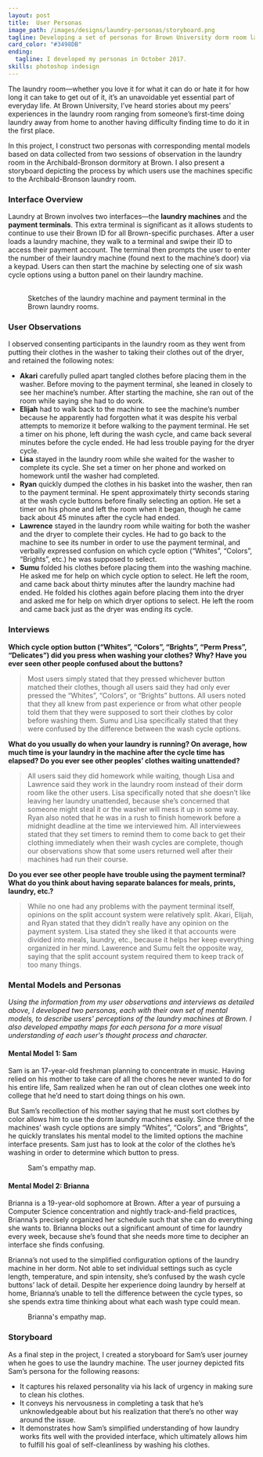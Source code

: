 ```yaml
---
layout: post
title:  User Personas
image_path: /images/designs/laundry-personas/storyboard.png
tagline: Developing a set of personas for Brown University dorm room laundry machines
card_color: "#3498DB"
ending:
  tagline: I developed my personas in October 2017.
skills: photoshop indesign
---
```


The laundry room—whether you love it for what it can do or hate it for how long it can take to get out of it, it’s an unavoidable yet essential part of everyday life. At Brown University, I’ve heard stories about my peers’ experiences in the laundry room ranging from someone’s first-time doing laundry away from home to another having difficulty finding time to do it in the first place.

In this project, I construct two personas with corresponding mental models based on data collected from two sessions of observation in the laundry room in the Archibald-Bronson dormitory at Brown. I also present a storyboard depicting the process by which users use the machines specific to the Archibald-Bronson laundry room.

### Interface Overview

Laundry at Brown involves two interfaces—the **laundry machines** and the **payment terminals**. This extra terminal is significant as it allows students to continue to use their Brown ID for all Brown-specific purchases. After a user loads a laundry machine, they walk to a terminal and swipe their ID to access their payment account. The terminal then prompts the user to enter the number of their laundry machine (found next to the machine’s door) via a keypad. Users can then start the machine by selecting one of six wash cycle options using a button panel on their laundry machine.

<figure class="two-landscape-screenshot-grid lazyload">
    <img class="lazyload" data-src="/images/designs/laundry-personas/interface-1.png">
    <img class="lazyload" data-src="/images/designs/laundry-personas/interface-2.png">
    <figcaption>Sketches of the laundry machine and payment terminal in the Brown laundry rooms.</figcaption>
</figure>

### User Observations

I observed consenting participants in the laundry room as they went from putting their clothes in the washer to taking their clothes out of the dryer, and retained the following notes:

* **Akari** carefully pulled apart tangled clothes before placing them in the washer. Before moving to the payment terminal, she leaned in closely to see her machine’s number. After starting the machine, she ran out of the room while saying she had to do work.
* **Elijah** had to walk back to the machine to see the machine’s number because he apparently had forgotten what it was despite his verbal attempts to memorize it before walking to the payment terminal. He set a timer on his phone, left during the wash cycle, and came back several minutes before the cycle ended. He had less trouble paying for the dryer cycle.
* **Lisa** stayed in the laundry room while she waited for the washer to complete its cycle. She set a timer on her phone and worked on homework until the washer had completed. 
* **Ryan** quickly dumped the clothes in his basket into the washer, then ran to the payment terminal. He spent approximately thirty seconds staring at the wash cycle buttons before finally selecting an option. He set a timer on his phone and left the room when it began, though he came back about 45 minutes after the cycle had ended.
* **Lawrence** stayed in the laundry room while waiting for both the washer and the dryer to complete their cycles. He had to go back to the machine to see its number in order to use the payment terminal, and verbally expressed confusion on which cycle option (“Whites”, “Colors”, “Brights”, etc.) he was supposed to select.
* **Sumu** folded his clothes before placing them into the washing machine. He asked me for help on which cycle option to select. He left the room, and came back about thirty minutes after the laundry machine had ended. He folded his clothes again before placing them into the dryer and asked me for help on which dryer options to select. He left the room and came back just as the dryer was ending its cycle.

### Interviews

**Which cycle option button (“Whites”, “Colors”, “Brights”, “Perm Press”, “Delicates”) did you press when washing your clothes? Why? Have you ever seen other people confused about the buttons?**

> Most users simply stated that they pressed whichever button matched their clothes, though all users said they had only ever pressed the “Whites”, “Colors”, or “Brights” buttons. All users noted that they all knew from past experience or from what other people told them that they were supposed to sort their clothes by color before washing them. Sumu and Lisa specifically stated that they were confused by the difference between the wash cycle options.

**What do you usually do when your laundry is running? On average, how much time is your laundry in the machine after the cycle time has elapsed? Do you ever see other peoples’ clothes waiting unattended?**

> All users said they did homework while waiting, though Lisa and Lawrence said they work in the laundry room instead of their dorm room like the other users. Lisa specifically noted that she doesn’t like leaving her laundry unattended, because she’s concerned that someone might steal it or the washer will mess it up in some way. Ryan also noted that he was in a rush to finish homework before a midnight deadline at the time we interviewed him. All interviewees stated that they set timers to remind them to come back to get their clothing immediately when their wash cycles are complete, though our observations show that some users returned well after their machines had run their course.

**Do you ever see other people have trouble using the payment terminal? What do you think about having separate balances for meals, prints, laundry, etc.?**

> While no one had any problems with the payment terminal itself, opinions on the split account system were relatively split. Akari, Elijah, and Ryan stated that they didn’t really have any opinion on the payment system. Lisa stated they she liked it that accounts were divided into meals, laundry, etc., because it helps her keep everything organized in her mind. Lawerence and Sumu felt the opposite way, saying that the split account system required them to keep track of too many things.

### Mental Models and Personas

_Using the information from my user observations and interviews as detailed above, I developed two personas, each with their own set of mental models, to describe users' perceptions of the laundry machines at Brown. I also developed empathy maps for each persona for a more visual understanding of each user's thought process and character._

#### Mental Model 1: Sam

Sam is an 17-year-old freshman planning to concentrate in music. Having relied on his mother to take care of all the chores he never wanted to do for his entire life, Sam realized when he ran out of clean clothes one week into college that he’d need to start doing things on his own.

But Sam’s recollection of his mother saying that he must sort clothes by color allows him to use the dorm laundry machines easily. Since three of the machines’ wash cycle options are simply “Whites”, “Colors”, and “Brights”, he quickly translates his mental model to the limited options the machine interface presents. Sam just has to look at the color of the clothes he’s washing in order to determine which button to press.

<figure class="lazyload">
    <img class="responsive-image lazyload" data-src="/images/designs/laundry-personas/persona-1.png">
    <figcaption>Sam's empathy map.</figcaption>
</figure>

#### Mental Model 2: Brianna

Brianna is a 19-year-old sophomore at Brown. After a year of pursuing a Computer Science concentration and nightly track-and-field practices, Brianna’s precisely organized her schedule such that she can do everything she wants to. Brianna blocks out a significant amount of time for laundry every week, because she’s found that she needs more time to decipher an interface she finds confusing.

Brianna’s not used to the simplified configuration options of the laundry machine in her dorm. Not able to set individual settings such as cycle length, temperature, and spin intensity, she’s confused by the wash cycle buttons’ lack of detail. Despite her experience doing laundry by herself at home, Brianna’s unable to tell the difference between the cycle types, so she spends extra time thinking about what each wash type could mean.

<figure class="lazyload">
    <img class="responsive-image lazyload" data-src="/images/designs/laundry-personas/persona-2.png">
    <figcaption>Brianna's empathy map.</figcaption>
</figure>

### Storyboard

As a final step in the project, I created a storyboard for Sam’s user journey when he goes to use the laundry machine. The user journey depicted fits Sam’s persona for the following reasons:

* It captures his relaxed personality via his lack of urgency in making sure to clean his clothes.
* It conveys his nervousness in completing a task that he’s unknowledgeable about but his realization that there’s no other way around the issue.
* It demonstrates how Sam’s simplified understanding of how laundry works fits well with the provided interface, which ultimately allows him to fulfill his goal of self-cleanliness by washing his clothes.

<figure class="lazyload">
    <img class="lazyload" data-src="/images/designs/laundry-personas/storyboard.png">
</figure>
